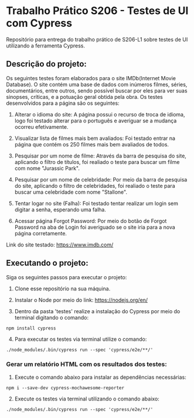 # Trabalho Prático S206 - Testes de UI com Cypress

Repositório para entrega do trabalho prático de S206-L1 sobre testes de UI utilizando a ferramenta Cypress.

## Descrição do projeto:

Os seguintes testes foram elaborados para o site IMDb(Internet Movie Database). O site contém uma base de dados com inúmeros filmes, séries, documentários, entre outros, sendo possível buscar por eles para ver suas sinopses, críticas, e a potuação geral obtida pela obra. Os testes desenvolvidos para a página são os seguintes:

1. Alterar o idioma do site: A página possui o recurso de troca de idioma, logo foi testado alterar para o português e averiguar se a mudança ocorreu efetivamente.

2. Visualizar lista de filmes mais bem avaliados: Foi testado entrar na página que contém os 250 filmes mais bem avaliados de todos.

3. Pesquisar por um nome de filme: Através da barra de pesquisa do site, aplicando o filtro de títulos, foi realiado o teste para buscar um filme com nome "Jurassic Park".

4. Pesquisar por um nome de celebridade: Por meio da barra de pesquisa do site, aplicando o filtro de celebridades, foi realiado o teste para buscar uma celebridade com nome "Stallone".

5. Tentar logar no site (Falha): Foi testado tentar realizar um login sem digitar a senha, esperando uma falha.

6. Acessar página Forgot Password: Por meio do botão de Forgot Password na aba de Login foi averiguado se o site iria para a nova página corretamente.

Link do site testado: https://www.imdb.com/

## Executando o projeto:

Siga os seguintes passos para executar o projeto:

1. Clone esse repositório na sua máquina.

2. Instalar o Node por meio do link: https://nodejs.org/en/ 

3. Dentro da pasta 'testes' realize a instalação do Cypress por meio do terminal digitando o comando:

```
npm install cypress
```

4. Para executar os testes via terminal utilize o comando:

```
./node_modules/.bin/cypress run --spec 'cypress/e2e/**/'
```

### Gerar um relatório HTML com os resultados dos testes:

1. Execute o comando abaixo para instalar as dependências necessárias:
```
npm i --save-dev cypress-mochawesome-reporter
```

2. Execute os testes via terminal utilizando o comando abaixo:
```
./node_modules/.bin/cypress run --spec 'cypress/e2e/**/'
```